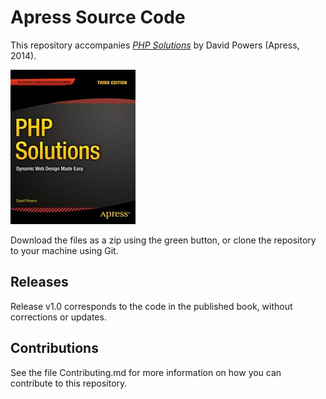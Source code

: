 # Apress Source Code

This repository accompanies [*PHP Solutions*](http://www.apress.com/9781484206362) by David Powers (Apress, 2014).

![Cover image](9781484206362.jpg)

Download the files as a zip using the green button, or clone the repository to your machine using Git.

## Releases

Release v1.0 corresponds to the code in the published book, without corrections or updates.

## Contributions

See the file Contributing.md for more information on how you can contribute to this repository.
